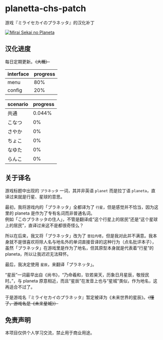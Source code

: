 # planetta-chs-patch

游戏『ミライセカイのプラネッタ』的汉化补丁

<a href="http://www.libre-soft.jp/planetta/index.html">
  <img src="https://vip2.loli.io/2023/08/23/jWaJAuT4gXNmVZt.png" alt="Mirai Sekai no Planeta" />
</a>

## 汉化进度

每日定期更新。~~（大概）~~

| interface | progress |
| :-------- | :------- |
| menu      | 80%      |
| config    | 20%      |

| scenario | progress |
| :------- | :------- |
| 共通     | 0.044%   |
| こなつ   | 0%       |
| さやか   | 0%       |
| ちょこ   | 0%       |
| なゆた   | 0%       |
| らんこ   | 0%       |

## 关于译名

游戏标题中出现的 `プラネッタ` 一词，其并非英语 `planet` 而是拉丁语 `planeta`，直译过来就是行星、星球的意思。

最初，我将游戏内的「プラネッタ」全都译为了 `行星`，但是感觉并不恰当，因为这里的 planeta 是作为了专有名词而非普通名词。  
例如「このプラネッタの住人」，不管是翻译成“这个行星上的居民”还是“这个星球上的居民”，直译过来这不是都很奇怪么？

所以在后来，我又将「プラネッタ」改为了 `普拉内塔`，但是我对此并不满意。我本身就不是很喜欢将除人名与地名外的单词直接音译的这种行为（点名批评本子），虽然「プラネッタ」在游戏里是作为了地名，但其原型本身就是代表着“行星”的 planeta，所以让我迟迟无法释怀。

最后，我决定使用 `星辰`，来翻译「プラネッタ」。

“星辰”一词最早出自《尚书》，“乃命羲和，钦若昊天，历象日月星辰，敬授民时。”，与 planeta 原意相近，而且“星辰”在发音上也与“星城”类似，作为地名，这再适合不过了。

于是游戏名『ミライセカイのプラネッタ』暂定被译为《未来世界的星辰》。~~（懂了，游戏名是《未来星城》）~~

## 免责声明

本项目仅供个人学习交流，禁止用于商业用途。

